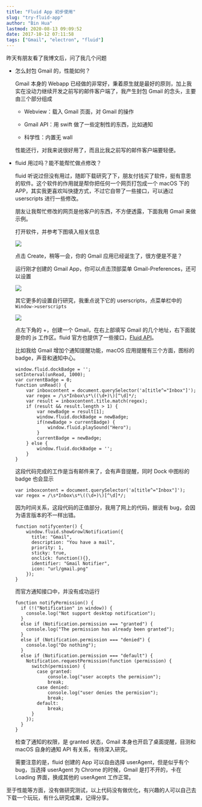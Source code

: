 ```yaml
---
title: "Fluid App 初步使用"
slug: "try-fluid-app"
author: "Bin Hua"
lastmod: 2020-08-13 09:09:52
date: 2017-10-12 07:11:58
tags: ["Gmail", "electron", "fluid"]
---
```


昨天有朋友看了我博文后，问了我几个问题

- 怎么封包 Gmail 的，性能如何？

    Gmail 本身的 Webapp 已经做的非常好，秉着原生就是最好的原则，加上我实在没动力继续开发之前写的邮件客户端了，我产生封包 Gmail 的念头，主要由三个部分组成

    - Webview：载入 Gmail 页面，对 Gmail 的操作
    
    - Gmail API：用 swift 做了一些定制性的东西，比如通知
    
    - 科学性：内置无 wall

    性能还行，对我来说很好用了，而且比我之前写的邮件客户端要轻便。

- fluid 用过吗？能不能帮忙做点修改？

    fluid 听说过但没有用过，随即下载研究了下，朋友付钱买了软件，挺有意思的软件。这个软件的作用就是帮你把任何一个网页打包成一个 macOS 下的 APP，其实我更喜欢叫快捷方式，不过它自带了一些接口，可以通过 userscripts 进行一些修改。

    朋友让我帮忙修改的网页是他客户的东西，不方便透露，下面我用 Gmail 来做示例。

    打开软件，并参考下图填入相关信息

    ![](/imgs/try-fluid-app-01.png)
    
    点击 Create，稍等一会，你的 Gmail 应用已经诞生了，很方便是不是？

    运行刚才创建的 Gmail App，你可以点击顶部菜单 Gmail-Preferences，还可以设置

    ![](/imgs/try-fluid-app-02.png)

    其它更多的设置自行研究，我重点说下它的 userscripts，点菜单栏中的 `Window->userscripts`

    ![](/imgs/try-fluid-app-03.png)

    点左下角的 +，创建一个 Gmail，在右上部填写 Gmail 的几个地址，右下面就是你的 js 工作区。fluid 官方也提供了一些接口，[Fluid API](http://fluidapp.com/developer)。

    比如我给 Gmail 增加个通知提醒功能，macOS 应用提醒有三个方面，图标的 badge，声音和通知中心。

    ```
    window.fluid.dockBadge = '';
    setInterval(unRead, 1000);
    var currentBadge = 0;
    function unRead() {
        var inboxcontent = document.querySelector('a[title^="Inbox"]');
        var regex = /\s*Inbox\s*\((\d+)\)[^\d]*/;
        var result = inboxcontent.title.match(regex);
        if (result && result.length > 1) {
            var newBadge = result[1];
            window.fluid.dockBadge = newBadge;
            if(newBadge > currentBadge) {
                window.fluid.playSound("Hero");
            }
            currentBadge = newBadge;
        } else {
            window.fluid.dockBadge = '';
        }
    }
    ```
    
    这段代码完成的工作是当有邮件来了，会有声音提醒，同时 Dock 中图标的 badge 也会显示
    
    ```
    var inboxcontent = document.querySelector('a[title^="Inbox"]');
    var regex = /\s*Inbox\s*\((\d+)\)[^\d]*/;
    ```
    
    因为时间关系，这段代码的正值部分，我用了网上的代码，据说有 bug，会因为语言版本的不一样出错。

    ```
    function notifycenter() {
        window.fluid.showGrowlNotification({
          title: "Gmail",
          description: "You have a mail",
          priority: 1,
          sticky: true,
          onclick: function(){},
          identifier: "Gmail Notifier",
          icon: "url/gmail.png"
        });
    }
    ```

    而官方通知接口中，并没有成功运行

    ```
    function notifyPermission() {
      if (!("Notification" in window)) {
        console.log("Not support desktop notification");
      }
      else if (Notification.permission === "granted") {
        console.log("The permission has already been granted");
      }
      else if (Notification.permission === "denied") {
        console.log("Do nothing");
      }
      else if (Notification.permission === "default") {
        Notification.requestPermission(function (permission) {
          switch(permission) {
            case granted:
                console.log("user accepts the permision");
                break;
            case denied:
                console.log("user denies the permision");
                break;
            default:
                break;
          }
        });
      }
    }
    ```
    
    检查了通知的权限，是 granted 状态，Gmail 本身也开启了桌面提醒，目测和 macOS 自身的通知 API 有关系，有待深入研究。

    需要注意的是，fluid 创建的 App 可以自由选择 userAgent，但是似乎有个 bug，当选择 userAgent 为 Chrome 的时候，Gmail 是打不开的，卡在 Loading 界面，换成其他的 userAgent 工作正常。

至于性能等方面，没有做研究测试，以上代码没有做优化，有兴趣的人可以自己去下载一个玩玩，有什么研究成果，记得分享。